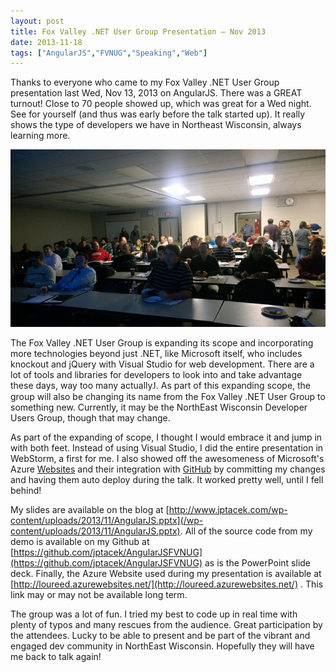 ```yaml
---
layout: post
title: Fox Valley .NET User Group Presentation – Nov 2013
date: 2013-11-18
tags: ["AngularJS","FVNUG","Speaking","Web"]
---
```


Thanks to everyone who came to my Fox Valley .NET User Group presentation last Wed, Nov 13, 2013 on AngularJS. There was a GREAT turnout! Close to 70 people showed up, which was great for a Wed night. See for yourself (and thus was early before the talk started up). It really shows the type of developers we have in Northeast Wisconsin, always learning more.

![](111813_1355_FoxValleyNE1.jpg)

The Fox Valley .NET User Group is expanding its scope and incorporating more technologies beyond just .NET, like Microsoft itself, who includes knockout and jQuery with Visual Studio for web development. There are a lot of tools and libraries for developers to look into and take advantage these days, way too many actually<span style="font-family:Wingdings">J</span>. As part of this expanding scope, the group will also be changing its name from the Fox Valley .NET User Group to something new. Currently, it may be the NorthEast Wisconsin Developer Users Group, though that may change.

As part of the expanding of scope, I thought I would embrace it and jump in with both feet. Instead of using Visual Studio, I did the entire presentation in WebStorm, a first for me. I also showed off the awesomeness of Microsoft's Azure [Websites](http://www.windowsazure.com/en-us/solutions/web/) and their integration with [GitHub](https://github.com/) by committing my changes and having them auto deploy during the talk. It worked pretty well, until I fell behind!

My slides are available on the blog at [http://www.jptacek.com/wp-content/uploads/2013/11/AngularJS.pptx](/wp-content/uploads/2013/11/AngularJS.pptx). All of the source code from my demo is available on my Github at [https://github.com/jptacek/AngularJSFVNUG](https://github.com/jptacek/AngularJSFVNUG) as is the PowerPoint slide deck. Finally, the Azure Website used during my presentation is available at [http://loureed.azurewebsites.net/](http://loureed.azurewebsites.net/) . This link may or may not be available long term.

The group was a lot of fun. I tried my best to code up in real time with plenty of typos and many rescues from the audience. Great participation by the attendees. Lucky to be able to present and be part of the vibrant and engaged dev community in NorthEast Wisconsin. Hopefully they will have me back to talk again!